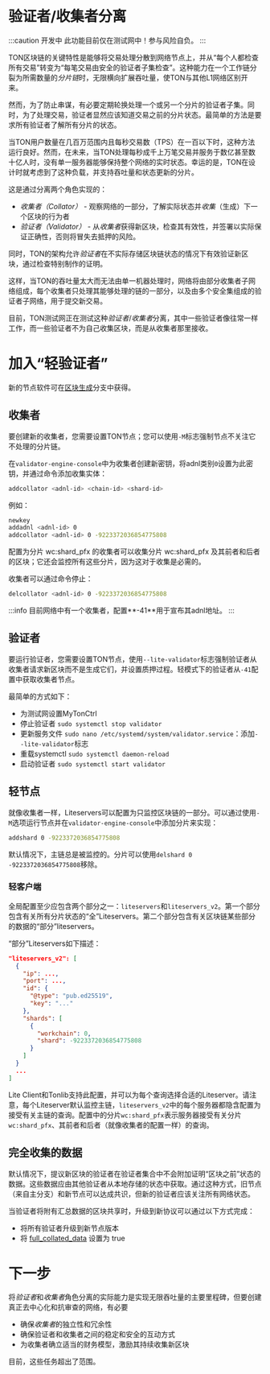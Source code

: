 # 验证者/收集者分离

:::caution 开发中
此功能目前仅在测试网中！参与风险自负。
:::

TON区块链的关键特性是能够将交易处理分散到网络节点上，并从“每个人都检查所有交易”转变为“每笔交易由安全的验证者子集检查”。这种能力在一个工作链分裂为所需数量的*分片链*时，无限横向扩展吞吐量，使TON与其他L1网络区别开来。

然而，为了防止串谋，有必要定期轮换处理一个或另一个分片的验证者子集。同时，为了处理交易，验证者显然应该知道交易之前的分片状态。最简单的方法是要求所有验证者了解所有分片的状态。

当TON用户数量在几百万范围内且每秒交易数（TPS）在一百以下时，这种方法运行良好。然而，在未来，当TON处理每秒成千上万笔交易并服务于数亿甚至数十亿人时，没有单一服务器能够保持整个网络的实时状态。幸运的是，TON在设计时就考虑到了这种负载，并支持吞吐量和状态更新的分片。

这是通过分离两个角色实现的：

- *收集者（Collator）* - 观察网络的一部分，了解实际状态并*收集*（生成）下一个区块的行为者
- *验证者（Validator）* - 从*收集者*获得新区块，检查其有效性，并签署以实际保证正确性，否则将冒失去抵押的风险。

同时，TON的架构允许*验证者*在不实际存储区块链状态的情况下有效验证新区块，通过检查特别制作的证明。

这样，当TON的吞吐量太大而无法由单一机器处理时，网络将由部分收集者子网络组成，每个收集者只处理其能够处理的链的一部分，以及由多个安全集组成的验证者子网络，用于提交新交易。

目前，TON测试网正在测试这种*验证者*/*收集者*分离，其中一些验证者像往常一样工作，而一些验证者不为自己收集区块，而是从收集者那里接收。

# 加入“轻验证者”

新的节点软件可在[区块生成](https://github.com/SpyCheese/ton/tree/block-generation)分支中获得。

## 收集者

要创建新的收集者，您需要设置TON节点；您可以使用`-M`标志强制节点不关注它不处理的分片链。

在`validator-engine-console`中为收集者创建新密钥，将adnl类别`0`设置为此密钥，并通过命令添加收集实体：

```bash
addcollator <adnl-id> <chain-id> <shard-id>
```

例如：

```bash
newkey
addadnl <adnl-id> 0
addcollator <adnl-id> 0 -9223372036854775808
```

配置为分片 wc:shard_pfx 的收集者可以收集分片 wc:shard_pfx 及其前者和后者的区块；它还会监控所有这些分片，因为这对于收集是必需的。

收集者可以通过命令停止：

```bash
delcollator <adnl-id> 0 -9223372036854775808
```

:::info
目前网络中有一个收集者，配置\*\*-41\*\*用于宣布其adnl地址。
:::

## 验证者

要运行验证者，您需要设置TON节点，使用`--lite-validator`标志强制验证者从收集者请求新区块而不是生成它们，并设置质押过程。轻模式下的验证者从`-41`配置中获取收集者节点。

最简单的方式如下：

- 为测试网设置MyTonCtrl
- 停止验证者 `sudo systemctl stop validator`
- 更新服务文件 `sudo nano /etc/systemd/system/validator.service`：添加`--lite-validator`标志
- 重载systemctl `sudo systemctl daemon-reload`
- 启动验证者 `sudo systemctl start validator`

## 轻节点

就像收集者一样，Liteservers可以配置为只监控区块链的一部分。可以通过使用`-M`选项运行节点并在`validator-engine-console`中添加分片来实现：

```bash
addshard 0 -9223372036854775808
```

默认情况下，主链总是被监控的。分片可以使用`delshard 0 -9223372036854775808`移除。

### 轻客户端

全局配置至少应包含两个部分之一：`liteservers`和`liteservers_v2`。第一个部分包含有关所有分片状态的“全”Liteservers。第二个部分包含有关区块链某些部分的数据的“部分”liteservers。

“部分”Liteservers如下描述：

```json
"liteservers_v2": [
  {
    "ip": ...,
    "port": ...,
    "id": {
      "@type": "pub.ed25519",
      "key": "..."
    },  
    "shards": [
      {   
        "workchain": 0, 
        "shard": -9223372036854775808
      }   
    ]   
  }
  ...
]
```

Lite Client和Tonlib支持此配置，并可以为每个查询选择合适的Liteserver。请注意，每个Liteserver默认监控主链，`liteservers_v2`中的每个服务器都隐含配置为接受有关主链的查询。配置中的分片`wc:shard_pfx`表示服务器接受有关分片`wc:shard_pfx`、其前者和后者（就像收集者的配置一样）的查询。

## 完全收集的数据

默认情况下，提议新区块的验证者在验证者集合中不会附加证明“区块之前”状态的数据。这些数据应由其他验证者从本地存储的状态中获取。通过这种方式，旧节点（来自主分支）和新节点可以达成共识，但新的验证者应该关注所有网络状态。

当验证者将附有汇总数据的区块共享时，升级到新协议可以通过以下方式完成：

- 将所有验证者升级到新节点版本
- 将 [full_collated_data](https://github.com/spycheese/ton/blob/block-generation/crypto/block/block.tlb#L737) 设置为 true

# 下一步

将*验证者*和*收集者*角色分离的实际能力是实现无限吞吐量的主要里程碑，但要创建真正去中心化和抗审查的网络，有必要

- 确保*收集者*的独立性和冗余性
- 确保验证者和收集者之间的稳定和安全的互动方式
- 为收集者确立适当的财务模型，激励其持续收集新区块

目前，这些任务超出了范围。
